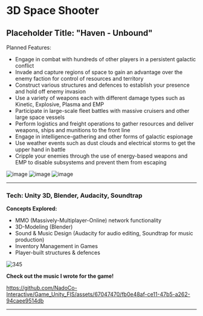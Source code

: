 # 3D Space Shooter
## Placeholder Title: "Haven - Unbound"

Planned Features:
- Engage in combat with hundreds of other players in a persistent galactic conflict
- Invade and capture regions of space to gain an advantage over the enemy faction for control of resources and territory
- Construct various structures and defences to establish your presence and hold off enemy invasion
- Use a variety of weapons each with different damage types such as Kinetic, Explosive, Plasma and EMP
- Participate in large-scale fleet battles with massive cruisers and other large space vessels
- Perform logistics and freight operations to gather resources and deliver weapons, ships and munitions to the front line
- Engage in intelligence-gathering and other forms of galactic espionage
- Use weather events such as dust clouds and electrical storms to get the upper hand in battle
- Cripple your enemies through the use of energy-based weapons and EMP to disable subsystems and prevent them from escaping

![image](https://github.com/NadoCo-Interactive/Game_Unity_FIS/assets/67047470/5eb701ac-4bff-48dd-8730-04c0d3bc35c2)
![image](https://github.com/NadoCo-Interactive/Game_Unity_FIS/assets/67047470/9c98a2ee-e5c2-4e43-9545-e4cd190e3e20)
![image](https://github.com/NadoCo-Interactive/Game_Unity_FIS/assets/67047470/e96189a0-a421-45dc-a5d8-6e4930736e44)



---

### Tech: Unity 3D, Blender, Audacity, Soundtrap

**Concepts Explored:**
- MMO (Massively-Multiplayer-Online) network functionality
- 3D-Modeling (Blender)
- Sound & Music Design (Audacity for audio editing, Soundtrap for music production)
- Inventory Management in Games
- Player-built structures & defences

![345](https://github.com/NadoCo-Interactive/Game_Unity_FIS/assets/67047470/a7336539-ef27-4265-bfbf-b30f09a8a3c6)

**Check out the music I wrote for the game!**

https://github.com/NadoCo-Interactive/Game_Unity_FIS/assets/67047470/fb0e48af-ce11-47b5-a262-94caee9514db






---



